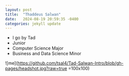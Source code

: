 ```yaml
---
layout: post
title:  "Thaddeus Salwan"
date:   2024-08-19 20:59:35 -0400
categories: jekyll update
---
```


- I go by Tad
- Junior
- Computer Science Major
- Business and Data Science Minor

![me](https://github.com/tsal4/Tad-Salwan-Intro/blob/gh-pages/headshot.jpg?raw=true =100x100)
